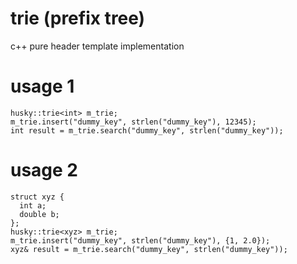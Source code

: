 # trie (prefix tree)
c++ pure header template implementation 

# usage 1
```
husky::trie<int> m_trie;
m_trie.insert("dummy_key", strlen("dummy_key"), 12345);
int result = m_trie.search("dummy_key", strlen("dummy_key"));
```

# usage 2
```
struct xyz {
  int a;
  double b;
};
husky::trie<xyz> m_trie;
m_trie.insert("dummy_key", strlen("dummy_key"), {1, 2.0});
xyz& result = m_trie.search("dummy_key", strlen("dummy_key"));
```
